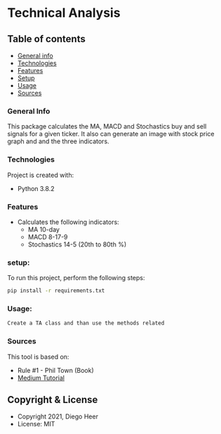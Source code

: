 Technical Analysis
============================

## Table of contents
* [General info](#general-info)
* [Technologies](#technologies)
* [Features](#features)
* [Setup](#setup)
* [Usage](#usage)
* [Sources](#sources)


### General Info

This package calculates the MA, MACD and Stochastics buy and sell signals
for a given ticker. It also can generate an image with stock price graph and
and the three indicators.

### Technologies
Project is created with:
* Python 3.8.2

### Features
* Calculates the following indicators:
    * MA 10-day
    * MACD 8-17-9
    * Stochastics 14-5 (20th to 80th %)

### setup: 
To run this project, perform the following steps:
```bash
pip install -r requirements.txt

```

### Usage:
```bash
Create a TA class and than use the methods related

```

### Sources
This tool is based on:
* Rule #1 - Phil Town (Book)
* [Medium Tutorial](https://medium.com/analytics-vidhya/building-a-technical-analysis-chart-with-python-17107b78b297)

Copyright & License
-------------------

  * Copyright 2021, Diego Heer
  * License: MIT
